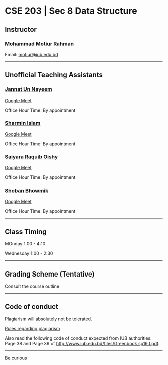 # CSE 203 | Sec 8 Data Structure  

## Instructor
### Mohammad Motiur Rahman
Email: motiur@iub.edu.bd
* * *
## Unofficial Teaching Assistants


### [Jannat Un Nayeem ](mailto:2030087@iub.edu.bd ) 

[Google Meet](http://meet.google.com/rmm-fzar-yng)

Office Hour Time: By appointment


### [Sharmin Islam](mailto:1822217@iub.edu.bd  ) 

[Google Meet](http://meet.google.com/ooy-ozzg-dzt)

Office Hour Time: By appointment 


### [Saiyara Raquib Oishy](mailto:1930931@iub.edu.bd ) 

[Google Meet](http://meet.google.com/axk-ysgi-vht)

Office Hour Time: By appointment 


### [Shoban Bhowmik](mailto:1930533@iub.edu.bd ) 

[Google Meet](meet.google.com/trr-ysdk-bta)

Office Hour Time: By appointment 


* * *
## Class Timing

MOnday  1:00 - 4:10

Wednesday 1:00 - 2:30

* * *
## Grading Scheme (Tentative)

Consult the course outline

* * *
## Code of conduct
Plagiarism will absolutely not be tolerated.

[Rules regarding plagiarism](https://www.plagiarism.org/article/what-is-plagiarism)

Also read the following code of conduct expected from IUB authorities: Page 38 and Page 39 of http://www.iub.edu.bd/files/Greenbook,sp19.f.pdf.

* * *   


Be curious
